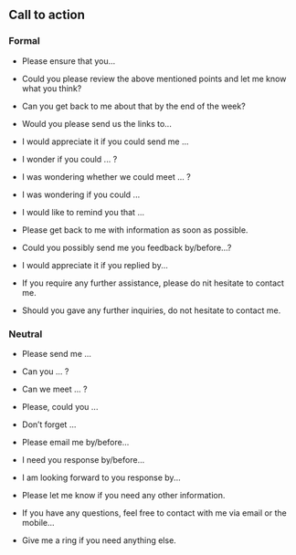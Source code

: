 Call to action
--------------

### Formal

-   Please ensure that you...

-   Could you please review the above mentioned points and let me know
    what you think?

-   Can you get back to me about that by the end of the week?

-   Would you please send us the links to...

-   I would appreciate it if you could send me ...

-   I wonder if you could ... ?

-   I was wondering whether we could meet ... ?

-   I was wondering if you could ...

-   I would like to remind you that ...

-   Please get back to me with information as soon as possible.

-   Could you possibly send me you feedback by/before...?

-   I would appreciate it if you replied by...

-   If you require any further assistance, please do nit hesitate to
    contact me.

-   Should you gave any further inquiries, do not hesitate to contact
    me.

### Neutral

-   Please send me ...

-   Can you ... ?

-   Can we meet ... ?

-   Please, could you ...

-   Don’t forget ...

-   Please email me by/before...

-   I need you response by/before...

-   I am looking forward to you response by...

-   Please let me know if you need any other information.

-   If you have any questions, feel free to contact with me via email or
    the mobile...

-   Give me a ring if you need anything else.


